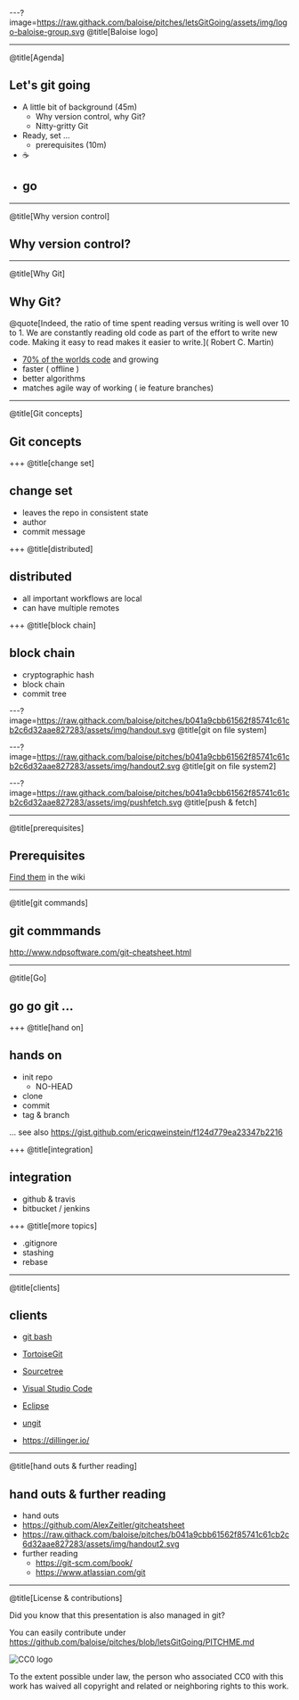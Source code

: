 ---?image=https://raw.githack.com/baloise/pitches/letsGitGoing/assets/img/logo-baloise-group.svg
@title[Baloise logo]

---
@title[Agenda]
## Let's git going

- A little bit of background (45m)
  -  Why version control, why Git?
  -  Nitty-gritty Git 
- Ready, set ...
  - prerequisites (10m)
- ☕
- go
  - 
 
---
@title[Why version control]
## Why version control?
 
---
@title[Why Git]
## Why Git?

@quote[Indeed, the ratio of time spent reading versus writing is well over 10 to 1. We are constantly reading old code as part of the effort to write new code. Making it easy to read makes it easier to write.](
Robert C. Martin)

- [70% of the worlds code](https://www.openhub.net/repositories/compare) and growing
- faster ( offline )
- better algorithms
- matches agile way of working ( ie feature branches)

---
@title[Git concepts]
## Git concepts

+++
@title[change set]
## change set

- leaves the repo in consistent state
- author
- commit message

+++
@title[distributed]
## distributed

- all important workflows are local
- can have multiple remotes


+++
@title[block chain]
## block chain

- cryptographic hash
- block chain
- commit tree
 
---?image=https://raw.githack.com/baloise/pitches/b041a9cbb61562f85741c61cb2c6d32aae827283/assets/img/handout.svg
@title[git on file system]

---?image=https://raw.githack.com/baloise/pitches/b041a9cbb61562f85741c61cb2c6d32aae827283/assets/img/handout2.svg
@title[git on file system2]

---?image=https://raw.githack.com/baloise/pitches/b041a9cbb61562f85741c61cb2c6d32aae827283/assets/img/pushfetch.svg
@title[push & fetch]

---
@title[prerequisites]
## Prerequisites

[Find them](https://github.com/baloise/HelloGit/wiki/Prerequisites) in the wiki

---
@title[git commands]
## git commmands

http://www.ndpsoftware.com/git-cheatsheet.html

---
@title[Go]
## go go git ...

+++
@title[hand on]
## hands on

- init repo
  - NO-HEAD
- clone
- commit
- tag & branch

... 
see also https://gist.github.com/ericqweinstein/f124d779ea23347b2216


+++
@title[integration]
## integration

- github & travis
- bitbucket / jenkins


+++
@title[more topics]

- .gitignore
- stashing
- rebase

---
@title[clients]
## clients

- [git bash](https://git-scm.com/downloads)
- [TortoiseGit](https://tortoisegit.org/download/)
- [Sourcetree](https://www.sourcetreeapp.com/)
- [Visual Studio Code](https://code.visualstudio.com/download)
- [Eclipse](https://www.eclipse.org/downloads/)
- [ungit](https://github.com/FredrikNoren/ungit/releases)

- https://dillinger.io/

---
@title[hand outs & further reading]
## hand outs & further reading

-  hand outs
  - https://github.com/AlexZeitler/gitcheatsheet
  - https://raw.githack.com/baloise/pitches/b041a9cbb61562f85741c61cb2c6d32aae827283/assets/img/handout2.svg
- further reading
  - https://git-scm.com/book/
  - https://www.atlassian.com/git
  
---
@title[License & contributions]

Did you know that this presentation is also managed in git?

You can easily contribute under https://github.com/baloise/pitches/blob/letsGitGoing/PITCHME.md

![CC0 logo](https://licensebuttons.net/p/zero/1.0/88x31.png)

To the extent possible under law, the person who associated CC0 with this work has waived all copyright and related or neighboring rights to this work. 



